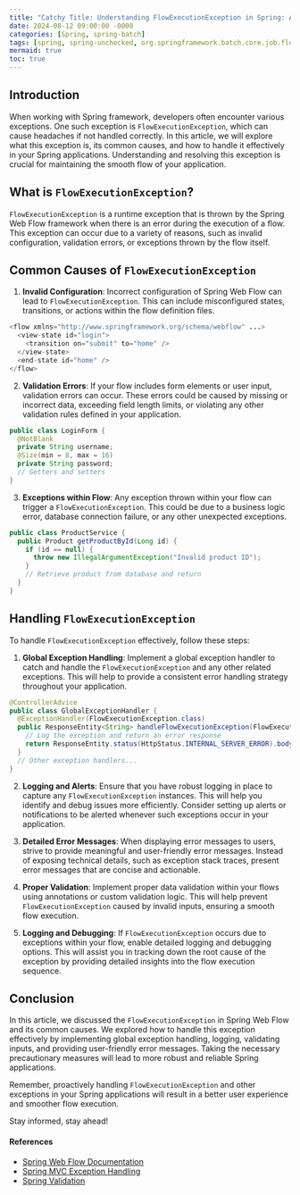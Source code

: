 ```yaml
---
title: "Catchy Title: Understanding FlowExecutionException in Spring: A Comprehensive Guide for Developers"
date: 2024-08-12 09:00:00 -0000
categories: [Spring, spring-batch]
tags: [spring, spring-unchecked, org.springframework.batch.core.job.flow]
mermaid: true
toc: true
---
```



## Introduction
When working with Spring framework, developers often encounter various exceptions. One such exception is `FlowExecutionException`, which can cause headaches if not handled correctly. In this article, we will explore what this exception is, its common causes, and how to handle it effectively in your Spring applications. Understanding and resolving this exception is crucial for maintaining the smooth flow of your application.

## What is `FlowExecutionException`?
`FlowExecutionException` is a runtime exception that is thrown by the Spring Web Flow framework when there is an error during the execution of a flow. This exception can occur due to a variety of reasons, such as invalid configuration, validation errors, or exceptions thrown by the flow itself.

## Common Causes of `FlowExecutionException`
1. **Invalid Configuration**: Incorrect configuration of Spring Web Flow can lead to `FlowExecutionException`. This can include misconfigured states, transitions, or actions within the flow definition files.
```java
<flow xmlns="http://www.springframework.org/schema/webflow" ...>
  <view-state id="login">
    <transition on="submit" to="home" />
  </view-state>
  <end-state id="home" />
</flow>
```
2. **Validation Errors**: If your flow includes form elements or user input, validation errors can occur. These errors could be caused by missing or incorrect data, exceeding field length limits, or violating any other validation rules defined in your application.
```java
public class LoginForm {
  @NotBlank
  private String username;
  @Size(min = 8, max = 16)
  private String password;
  // Getters and setters
}
```
3. **Exceptions within Flow**: Any exception thrown within your flow can trigger a `FlowExecutionException`. This could be due to a business logic error, database connection failure, or any other unexpected exceptions.
```java
public class ProductService {
  public Product getProductById(Long id) {
    if (id == null) {
      throw new IllegalArgumentException("Invalid product ID");
    }
    // Retrieve product from database and return
  }
}
```

## Handling `FlowExecutionException`
To handle `FlowExecutionException` effectively, follow these steps:

1. **Global Exception Handling**: Implement a global exception handler to catch and handle the `FlowExecutionException` and any other related exceptions. This will help to provide a consistent error handling strategy throughout your application.
```java
@ControllerAdvice
public class GlobalExceptionHandler {
  @ExceptionHandler(FlowExecutionException.class)
  public ResponseEntity<String> handleFlowExecutionException(FlowExecutionException ex) {
    // Log the exception and return an error response
    return ResponseEntity.status(HttpStatus.INTERNAL_SERVER_ERROR).body("Flow execution error occurred.");
  }
  // Other exception handlers...
}
```

2. **Logging and Alerts**: Ensure that you have robust logging in place to capture any `FlowExecutionException` instances. This will help you identify and debug issues more efficiently. Consider setting up alerts or notifications to be alerted whenever such exceptions occur in your application.

3. **Detailed Error Messages**: When displaying error messages to users, strive to provide meaningful and user-friendly error messages. Instead of exposing technical details, such as exception stack traces, present error messages that are concise and actionable.

4. **Proper Validation**: Implement proper data validation within your flows using annotations or custom validation logic. This will help prevent `FlowExecutionException` caused by invalid inputs, ensuring a smooth flow execution.

5. **Logging and Debugging**: If `FlowExecutionException` occurs due to exceptions within your flow, enable detailed logging and debugging options. This will assist you in tracking down the root cause of the exception by providing detailed insights into the flow execution sequence.

## Conclusion
In this article, we discussed the `FlowExecutionException` in Spring Web Flow and its common causes. We explored how to handle this exception effectively by implementing global exception handling, logging, validating inputs, and providing user-friendly error messages. Taking the necessary precautionary measures will lead to more robust and reliable Spring applications.

Remember, proactively handling `FlowExecutionException` and other exceptions in your Spring applications will result in a better user experience and smoother flow execution.

Stay informed, stay ahead!

#### References
- [Spring Web Flow Documentation](https://docs.spring.io/spring-webflow/docs/current/reference/html/)
- [Spring MVC Exception Handling](https://www.baeldung.com/exception-handling-for-rest-with-spring)
- [Spring Validation](https://spring.io/guides/gs/validating-form-input/)